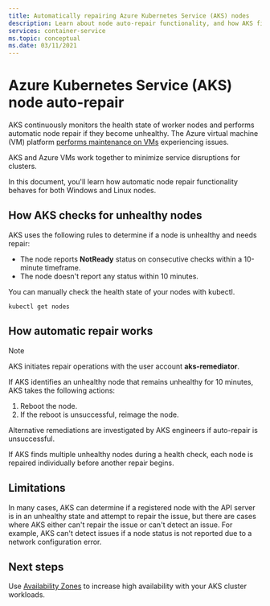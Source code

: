 ```yaml
---
title: Automatically repairing Azure Kubernetes Service (AKS) nodes 
description: Learn about node auto-repair functionality, and how AKS fixes broken worker nodes.
services: container-service
ms.topic: conceptual
ms.date: 03/11/2021
---
```


# Azure Kubernetes Service (AKS) node auto-repair

AKS continuously monitors the health state of worker nodes and performs automatic node repair if they become unhealthy. The Azure virtual machine (VM) platform [performs maintenance on VMs][vm-updates] experiencing issues. 

AKS and Azure VMs work together to minimize service disruptions for clusters.

In this document, you'll learn how automatic node repair functionality behaves for both Windows and Linux nodes. 

## How AKS checks for unhealthy nodes

AKS uses the following rules to determine if a node is unhealthy and needs repair: 
* The node reports **NotReady** status on consecutive checks within a 10-minute timeframe.
* The node doesn't report any status within 10 minutes.

You can manually check the health state of your nodes with kubectl.

```
kubectl get nodes
```

## How automatic repair works

> [!Note]
> AKS initiates repair operations with the user account **aks-remediator**.

If AKS identifies an unhealthy node that remains unhealthy for 10 minutes, AKS takes the following actions:

1. Reboot the node.
1. If the reboot is unsuccessful, reimage the node.

Alternative remediations are investigated by AKS engineers if auto-repair is unsuccessful. 

If AKS finds multiple unhealthy nodes during a health check, each node is repaired individually before another repair begins.


## Limitations

In many cases, AKS can determine if a registered node with the API server is in an unhealthy state and attempt to repair the issue, but there are cases where AKS either can't repair the issue or can't detect an issue. For example, AKS can't detect issues if a node status is not reported due to a network configuration error.

## Next steps

Use [Availability Zones][availability-zones] to increase high availability with your AKS cluster workloads.

<!-- LINKS - External -->

<!-- LINKS - Internal -->
[availability-zones]: ./availability-zones.md
[vm-updates]: ../virtual-machines/maintenance-and-updates.md
